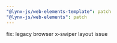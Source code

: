 ```yaml
---
"@lynx-js/web-elements-template": patch
"@lynx-js/web-elements": patch
---
```


fix: legacy browser x-swiper layout issue
